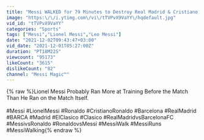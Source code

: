 ```yaml
---
title: "Messi WALKED for 79 Minutes to Destroy Real Madrid & Cristiano Ronaldo in This Game"
image: "https:\/\/i.ytimg.com\/vi\/tTVPvX9VaYY\/hqdefault.jpg"
vid_id: "tTVPvX9VaYY"
categories: "Sports"
tags: ["Messi","Lionel Messi","Leo Messi"]
date: "2021-12-02T09:43:47+03:00"
vid_date: "2021-12-01T05:27:00Z"
duration: "PT18M22S"
viewcount: "95173"
likeCount: "3615"
dislikeCount: "82"
channel: "Messi Magic™"
---
```

{% raw %}Lionel Messi Probably Ran More at Training Before the Match Than He Ran on the Match Itself.<br /><br /> #Messi #LionelMessi #Ronaldo #CristianoRonaldo #Barcelona #RealMadrid #BARCA #Madrid #ElClasico #Clasico #RealMadridvsBarcelonaFC #MessivsRonaldo #RonaldovsMessi #MessiWalk #MessiRuns #MessiWalking{% endraw %}
